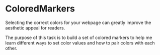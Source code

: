 # ColoredMarkers
Selecting the correct colors for your webpage can greatly improve the aesthetic appeal for readers.

The purpose of this task is to build a set of colored markers to help me learn different ways to set color values and how to pair colors with each other.
